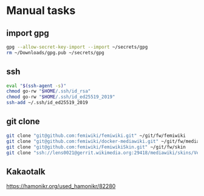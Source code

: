 # Manual tasks

## import gpg

```sh
gpg --allow-secret-key-import --import ~/secrets/gpg
rm ~/Downloads/gpg.pub ~/secrets/gpg
```

## ssh

```sh
eval "$(ssh-agent -s)"
chmod go-rw "$HOME/.ssh/id_rsa"
chmod go-rw "$HOME/.ssh/id_ed25519_2019"
ssh-add ~/.ssh/id_ed25519_2019
```

## git clone

```sh
git clone "git@github.com:femiwiki/femiwiki.git" ~/git/fw/femiwiki
git clone "git@github.com:femiwiki/docker-mediawiki.git" ~/git/fw/mediawiki
git clone "git@github.com:femiwiki/FemiwikiSkin.git" ~/git/fw/skin
git clone "ssh://lens0021@gerrit.wikimedia.org:29418/mediawiki/skins/Vector" ~/git/wikimedia/vector
```

## Kakaotalk

https://hamonikr.org/used_hamonikr/82280
